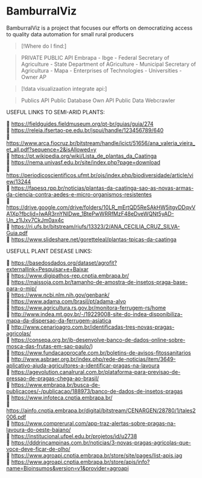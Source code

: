 # BamburralViz
BamburralViz is a project that focuses our efforts on democratizing access to quality data automation for small rural producers

> [!Where do I find:]

> PRIVATE PUBLIC API
> Embrapa - 
> Ibge - 
> Federal Secretary of Agriculture - 
> State Department of AGriculture - 
> Municipal Secretary of Agricultura - 
> Mapa - 
> Enterprises of Technologies - 
> Universities - 
> Owner AP


> [!data visualizaation integrate api:]

> Publics API
> Public Database
> Own API
> Public Data Webcrawler

USEFUL LINKS TO SEMI-ARID PLANTS:

:link: https://fieldguides.fieldmuseum.org/pt-br/guias/guia/274  
:link: https://releia.ifsertao-pe.edu.br/jspui/handle/123456789/640  
:link: https://www.arca.fiocruz.br/bitstream/handle/icict/51656/ana_valeria_vieira_et_all.pdf?sequence=2&isAllowed=y  
:link: https://pt.wikipedia.org/wiki/Lista_de_plantas_da_Caatinga  
:link: https://nema.univasf.edu.br/site/index.php?page=download  
:link: https://periodicoscientificos.ufmt.br/ojs/index.php/biodiversidade/article/view/13244  
:link: https://fapesq.rpp.br/noticias/plantas-da-caatinga-sao-as-novas-armas-da-ciencia-contra-aedes-e-micro-organismos-resistentes  
:link: https://drive.google.com/drive/folders/10LR_mErtQD5ReSAkHW5itgvDDqyVA1Xp?fbclid=IwAR3rnYNIDwe_1BtePwWRRfMzF48eDveWQNt5yAD-Un_z1lJxv7CkJm0ax4c  
:link: https://ri.ufs.br/bitstream/riufs/13323/2/ANA_CECILIA_CRUZ_SILVA-Guia.pdf  
:link: https://www.slideshare.net/goretteleal/plantas-tpicas-da-caatinga  


USEFULL PLANT DESEASE LINKS: 

:link: https://basedosdados.org/dataset/agrofit?externallink=Pesquisar+e+Baixar  
:link: https://www.digipathos-rep.cnptia.embrapa.br/  
:link: https://maissoja.com.br/tamanho-de-amostra-de-insetos-praga-base-para-o-mip/  
:link: https://www.ncbi.nlm.nih.gov/genbank/  
:link: https://www.adama.com/brasil/pt/adama-alvo  
:link: https://www.agricultura.rs.gov.br/monitora-ferrugem-rs/home  
:link: http://www.indea.mt.gov.br/-/19229008-site-do-indea-disponibiliza-mapa-da-dispersao-da-ferrugem-asiatica  
:link: http://www.cenarioagro.com.br/identificadas-tres-novas-pragas-agricolas/  
:link: https://consepa.org.br/ib-desenvolve-banco-de-dados-online-sobre-mosca-das-frutas-em-sao-paulo/)  
:link: https://www.fundacaoprocafe.com.br/boletins-de-avisos-fitossanitarios  
:link: http://www.asbraer.org.br/index.php/rede-de-noticias/item/3649-aplicativo-ajuda-agricultores-a-identificar-pragas-na-lavoura  
:link: https://agevolution.canalrural.com.br/plataforma-para-previsao-de-pressao-de-pragas-chega-ao-brasil/  
:link: https://www.embrapa.br/busca-de-publicacoes/-/publicacao/188973/banco-de-dados-de-insetos-pragas  
:link: https://www.infoteca.cnptia.embrapa.br/  
:link: https://ainfo.cnptia.embrapa.br/digital/bitstream/CENARGEN/28780/1/tales2006.pdf  
:link: https://www.comprerural.com/app-traz-alertas-sobre-pragas-na-lavoura-do-oeste-baiano/  
:link: https://institucional.ufpel.edu.br/projetos/id/u2738  
:link: https://dddrincampinas.com.br/noticias/3-novas-pragas-agricolas-que-voce-deve-ficar-de-olho/  
:link: https://www.agroapi.cnptia.embrapa.br/store/site/pages/list-apis.jag  
:link: https://www.agroapi.cnptia.embrapa.br/store/apis/info?name=Bioinsumos&version=v1&provider=agroapi  
